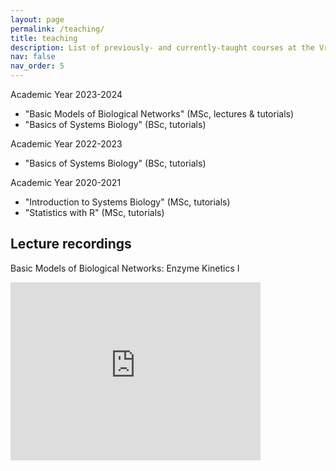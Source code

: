 ```yaml
---
layout: page
permalink: /teaching/
title: teaching
description: List of previously- and currently-taught courses at the Vrije Universiteit.
nav: false
nav_order: 5
---
```


Academic Year 2023-2024
- "Basic Models of Biological Networks" (MSc, lectures & tutorials)
- "Basics of Systems Biology" (BSc, tutorials)

Academic Year 2022-2023
- "Basics of Systems Biology" (BSc, tutorials)

Academic Year 2020-2021
- "Introduction to Systems Biology" (MSc, tutorials)
- "Statistics with R" (MSc, tutorials)

## Lecture recordings
Basic Models of Biological Networks: Enzyme Kinetics I
<iframe id="kaltura_player" src="https://cdnapisec.kaltura.com/p/1197662/sp/119766200/embedIframeJs/uiconf_id/38520132/partner_id/1197662?iframeembed=true&playerId=kaltura_player&entry_id=1_we1s1ee6&flashvars[streamerType]=auto&amp;flashvars[localizationCode]=en&amp;flashvars[sideBarContainer.plugin]=true&amp;flashvars[sideBarContainer.position]=left&amp;flashvars[sideBarContainer.clickToClose]=true&amp;flashvars[chapters.plugin]=true&amp;flashvars[chapters.layout]=vertical&amp;flashvars[chapters.thumbnailRotator]=false&amp;flashvars[streamSelector.plugin]=true&amp;flashvars[EmbedPlayer.SpinnerTarget]=videoHolder&amp;flashvars[dualScreen.plugin]=true&amp;flashvars[hotspots.plugin]=1&amp;flashvars[Kaltura.addCrossoriginToIframe]=true&amp;&wid=1_czawmis0" width="400" height="285" allowfullscreen webkitallowfullscreen mozAllowFullScreen allow="autoplay *; fullscreen *; encrypted-media *" sandbox="allow-downloads allow-forms allow-same-origin allow-scripts allow-top-navigation allow-pointer-lock allow-popups allow-modals allow-orientation-lock allow-popups-to-escape-sandbox allow-presentation allow-top-navigation-by-user-activation" frameborder="0" title="Lecture 6 - Enzyme Kinetics I"></iframe>